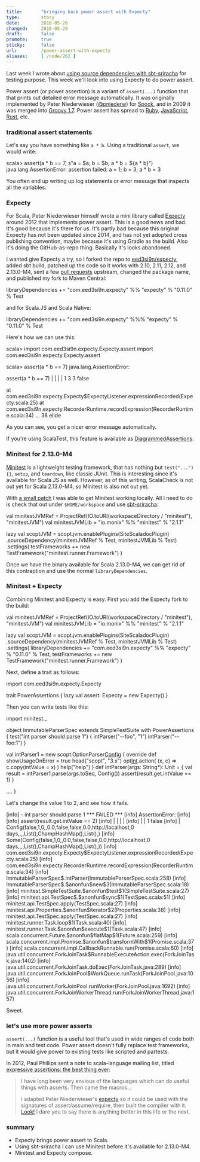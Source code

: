 ```yaml
---
title:       "bringing back power assert with Expecty"
type:        story
date:        2018-05-28
changed:     2018-05-29
draft:       false
promote:     true
sticky:      false
url:         /power-assert-with-expecty
aliases:     [ /node/262 ]
---
```


  [sbt-sriracha]: http://eed3si9n.com/hot-source-dependencies-using-sbt-sriracha
  [g2009]: http://groovy-lang.org/releasenotes/groovy-1.7.html#Groovy17releasenotes-PowerAsserts
  [rpower]: https://github.com/k-tsj/power_assert
  [jspower]: https://github.com/power-assert-js/power-assert
  [rspower]: https://github.com/gifnksm/power-assert-rs
  [expecty]: https://github.com/pniederw/expecty
  [expecty2]: https://github.com/eed3si9n/expecty
  [10]: https://github.com/pniederw/expecty/pull/10
  [14]: https://github.com/monix/minitest/pull/14
  [minitest]: https://github.com/monix/minitest
  [pp2012]: https://groups.google.com/d/msg/scala-language/Z4ByvmQESJ0/SaFj7QBproYJ
  [2]: https://gist.github.com/paulp/3019862

Last week I wrote about [using source dependencies with sbt-sriracha][sbt-sriracha] for testing purpose. This week we'll look into using Expecty to do power assert.

Power assert (or power assertion) is a variant of `assert(...)` function that that prints out detailed error message automatically. It was originally implemented by Peter Niederwieser ([@pniederw](https://twitter.com/pniederw)) for [Spock](http://spockframework.org/), and in 2009 it was merged into [Groovy 1.7][g2009]. Power assert has spread to [Ruby][rpower], [JavaScript][jspower], [Rust][rspower], etc.

### traditional assert statements

Let's say you have something like `a * b`. Using a traditional `assert`, we would write:

<scala>
scala> assert(a * b == 7, s"a = $a; b = $b; a * b = ${a * b}")
java.lang.AssertionError: assertion failed: a = 1; b = 3; a * b = 3
</scala>

You often end up writing up log statements or error message that inspects all the variables.

### Expecty

For Scala, Peter Niederwieser himself wrote a mini library called [Expecty][expecty] around 2012 that implements power assert. This is a good news and bad. It's good because it's there for us. It's partly bad because this original Expecty has not been updated since 2014, and has not yet adopted cross publishing convention, maybe because it's using Gradle as the build. Also it's doing the GitHub-as-repo thing. Basically it's looks abandoned.

I wanted give Expecty a try, so I forked the repo to [eed3si9n/expecty][expecty2], added sbt build, patched up the code so it works with 2.10, 2.11, 2.12, and 2.13.0-M4, sent a few [pull requests][10] upstream, changed the package name, and published my fork to Maven Central:

<scala>
libraryDependencies += "com.eed3si9n.expecty" %% "expecty" % "0.11.0" % Test
</scala>

and for Scala.JS and Scala Native:

<scala>
libraryDependencies += "com.eed3si9n.expecty" %%% "expecty" % "0.11.0" % Test
</scala>

Here's how we can use this:

<scala>
scala> import com.eed3si9n.expecty.Expecty.assert
import com.eed3si9n.expecty.Expecty.assert

scala> assert(a * b == 7)
java.lang.AssertionError:

assert(a * b == 7)
       | | | |
       1 3 3 false

  at com.eed3si9n.expecty.Expecty$ExpectyListener.expressionRecorded(Expecty.scala:25)
  at com.eed3si9n.expecty.RecorderRuntime.recordExpression(RecorderRuntime.scala:34)
  ... 38 elide
</scala>

As you can see, you get a nicer error message automatically.

If you're using ScalaTest, this feature is available as [DiagrammedAssertions](https://gist.github.com/bvenners/6b52677e801683df8d0a).

### Minitest for 2.13.0-M4

[Minitest][minitest] is a lightweight testing framework, that has nothing but `test("...") {}`, `setup`, and `teardown`, like classic JUnit. This is interesting since it's available for Scala.JS as well. However, as of this writing, ScalaCheck is not out yet for Scala 2.13.0-M4, so Minitest is also not out yet.

With [a small patch][14] I was able to get Minitest working locally. All I need to do is check that out under `$HOME/workspace` and use [sbt-sriracha][sbt-sriracha]:

<scala>
val minitestJVMRef = ProjectRef(IO.toURI(workspaceDirectory / "minitest"), "minitestJVM")
val minitestJVMLib = "io.monix" %% "minitest" % "2.1.1"

lazy val scoptJVM = scopt.jvm.enablePlugins(SiteScaladocPlugin)
  .sourceDependency(minitestJVMRef % Test, minitestJVMLib % Test)
  .settings(
    testFrameworks += new TestFramework("minitest.runner.Framework")
  )
</scala>

Once we have the binary available for Scala 2.13.0-M4, we can get rid of this contraption and use the normal `libraryDependencies`.

### Minitest + Expecty

Combining Minitest and Expecty is easy. First you add the Expecty fork to the build:

<scala>
val minitestJVMRef = ProjectRef(IO.toURI(workspaceDirectory / "minitest"), "minitestJVM")
val minitestJVMLib = "io.monix" %% "minitest" % "2.1.1"

lazy val scoptJVM = scopt.jvm.enablePlugins(SiteScaladocPlugin)
  .sourceDependency(minitestJVMRef % Test, minitestJVMLib % Test)
  .settings(
    libraryDependencies += "com.eed3si9n.expecty" %% "expecty" % "0.11.0" % Test,
    testFrameworks += new TestFramework("minitest.runner.Framework")
  )
</scala>

Next, define a trait as follows:

<scala>
import com.eed3si9n.expecty.Expecty

trait PowerAssertions {
  lazy val assert: Expecty = new Expecty()
}
</scala>

Then you can write tests like this:

<scala>
import minitest._

object ImmutableParserSpec extends SimpleTestSuite with PowerAssertions {
  test("int parser should parse 1") {
    intParser("--foo", "1")
    intParser("--foo:1")
  }

  val intParser1 = new scopt.OptionParser[Config]("scopt") {
    override def showUsageOnError = true
    head("scopt", "3.x")
    opt[Int]('f', "foo").action( (x, c) => c.copy(intValue = x) )
    help("help")
  }
  def intParser(args: String*): Unit = {
    val result = intParser1.parse(args.toSeq, Config())
    assert(result.get.intValue == 1)
  }

  ....
}
</scala>

Let's change the value 1 to 2, and see how it fails.

<scala>
[info] - int parser should parse 1 *** FAILED ***
[info]   AssertionError:
[info]
[info]   assert(result.get.intValue == 2)
[info]          |      |   |        |
[info]          |      |   1        false
[info]          |      Config(false,1,0,,0.0,false,false,0.0,http://localhost,0 days,,,,List(),ChampHashMap(),List(),)
[info]          Some(Config(false,1,0,,0.0,false,false,0.0,http://localhost,0 days,,,,List(),ChampHashMap(),List(),))
[info]     com.eed3si9n.expecty.Expecty$ExpectyListener.expressionRecorded(Expecty.scala:25)
[info]     com.eed3si9n.expecty.RecorderRuntime.recordExpression(RecorderRuntime.scala:34)
[info]     ImmutableParserSpec$.intParser(ImmutableParserSpec.scala:258)
[info]     ImmutableParserSpec$.$anonfun$new$3(ImmutableParserSpec.scala:18)
[info]     minitest.SimpleTestSuite.$anonfun$test$1(SimpleTestSuite.scala:27)
[info]     minitest.api.TestSpec$.$anonfun$sync$1(TestSpec.scala:51)
[info]     minitest.api.TestSpec.apply(TestSpec.scala:27)
[info]     minitest.api.Properties.$anonfun$iterator$2(Properties.scala:38)
[info]     minitest.api.TestSpec.apply(TestSpec.scala:27)
[info]     minitest.runner.Task.loop$1(Task.scala:40)
[info]     minitest.runner.Task.$anonfun$execute$1(Task.scala:47)
[info]     scala.concurrent.Future.$anonfun$flatMap$1(Future.scala:259)
[info]     scala.concurrent.impl.Promise.$anonfun$transformWith$1(Promise.scala:37)
[info]     scala.concurrent.impl.CallbackRunnable.run(Promise.scala:60)
[info]     java.util.concurrent.ForkJoinTask$RunnableExecuteAction.exec(ForkJoinTask.java:1402)
[info]     java.util.concurrent.ForkJoinTask.doExec(ForkJoinTask.java:289)
[info]     java.util.concurrent.ForkJoinPool$WorkQueue.runTask(ForkJoinPool.java:1056)
[info]     java.util.concurrent.ForkJoinPool.runWorker(ForkJoinPool.java:1692)
[info]     java.util.concurrent.ForkJoinWorkerThread.run(ForkJoinWorkerThread.java:157)
</scala>

Sweet.

### let's use more power asserts

`assert(...)` function is a useful tool that's used in wide ranges of code both in main and test code.
Power assert doesn't fully replace test frameworks, but it would give power to existing tests like scripted and partests.

In 2012, Paul Phillips sent a note to scala-language mailing list, titled [expressive assertions: the best thing ever][pp2012]:

> I have long been very envious of the languages which can do useful things with asserts.  Then came the macros...
>
> I adapted Peter Niederwieser's [expecty][expecty] so it could be used with the signatures of assert/assume/require, then built the compiler with it.  [Look!][2] I dare you to say there is anything better in this life or the next.

### summary

- Expecty brings power assert to Scala.
- Using sbt-sriracha I can use Minitest before it's available for 2.13.0-M4.
- Minitest and Expecty compose.
